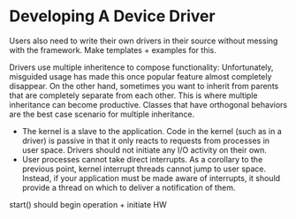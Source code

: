 # Developing A Device Driver

Users also need to write their own drivers in their source without messing with the framework. Make templates + examples for this.


Drivers use multiple inheritence to compose functionality:
Unfortunately, misguided usage has made this once popular feature almost completely disappear. On the other hand, sometimes you want to inherit from parents that are completely separate from each other. This is where multiple inheritance can become productive. Classes that have orthogonal behaviors are the best case scenario for multiple inheritance.


* The kernel is a slave to the application. Code in the kernel (such as in a driver) is passive in that it only reacts to requests from processes in user space. Drivers should not initiate any I/O activity on their own.
* User processes cannot take direct interrupts. As a corollary to the previous point, kernel interrupt threads cannot jump to user space. Instead, if your application must be made aware of interrupts, it should provide a thread on which to deliver a notification of them.

start() should begin operation + initiate HW
